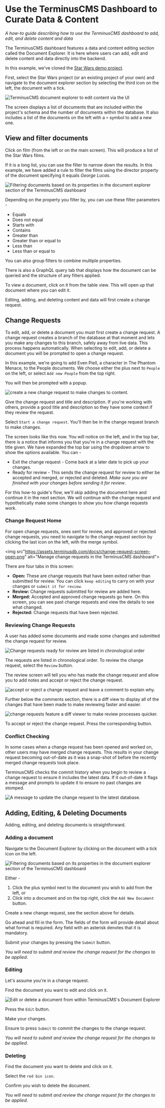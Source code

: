 # Use the TerminusCMS Dashboard to Curate Data & Content

*A how-to guide describing how to use the TerminusCMS dashboard to add, edit, and delete content and data*

The TerminusCMS dashboard features a data and content editing section called the Document Explorer. It is here where users can add, edit and delete content and data directly into the backend.

In this example, we've cloned the [Star Wars demo project](../../how-to/use-distributed-features/clone-a-demo.md). 

First, select the Star Wars project (or an existing project of your own) and navigate to the document explorer section by selecting the third icon on the left, the document with a tick.

<img src="https://assets.terminusdb.com/docs/document-explorer-home.png" alt="TerminusCMS document explorer to edit content via the UI">

The screen displays a list of documents that are included within the project's schema and the number of documents within the database. It also includes a list of the documents on the left with a `+` symbol to add a new one.

## View and filter documents

Click on film (from the left or on the main screen). This will produce a list of the Star Wars films. 

If it is a long list, you can use the filter to narrow down the results. In this example, we have added a rule to filter the films using the director property of the document specifying it equals *George Lucas*.

<img src="https://assets.terminusdb.com/docs/document-explorer-filter-view.png" alt="Filtering documents based on its properties in the document explorer section of the TerminusCMS dashboard">

Depending on the property you filter by, you can use these filter parameters -

- Equals
- Does not equal
- Starts with
- Contains
- Greater than
- Greater than or equal to
- Less than
- Less than or equal to

You can also group filters to combine multiple properties.

There is also a GraphQL query tab that displays how the document can be queried and the structure of any filters applied.

To view a document, click on it from the table view. This will open up that document where you can edit it. 

Editing, adding, and deleting content and data will first create a change request.

## Change Requests
To edit, add, or delete a document you must first create a change request. A change request creates a branch of the database at that moment and lets you make any changes to this branch, safely away from live data. This process happens automatically. When selecting to edit, add, or delete a document you will be prompted to open a change request.

In this example, we're going to add Even Piell, a character in The Phantom Menace, to the People documents. We choose either the plus next to `People` on the left, or select `Add new People` from the top right.

You will then be prompted with a popup.

<img src="https://assets.terminusdb.com/docs/create-a-new-change-request.png" alt="create a new change request to make changes to content.">

Give the change request and title and description. If you're working with others, provide a good title and description so they have some context if they review the request.

Select `Start a change request`. You'll then be in the change request branch to make changes.

The screen looks like this now. You will notice on the left, and in the top bar, there is a notice that informs you that you're in a change request with the title given. We have expanded the top bar using the dropdown arrow to show the options available. You can -

- Exit the change request - Come back at a later date to pick up your changes.
- Ready for review - This sends the change request for review to either be accepted and merged, or rejected and deleted. *Make sure you are finished with your changes before sending it for review*. 

For this how-to guide's flow, we'll skip adding the document here and continue it in the next section. We will continue with the change request and hypothetically make some changes to show you how change requests work.

### Change Request Home

For open change requests, ones sent for review, and approved or rejected change requests, you need to navigate to the change request section by clicking the last icon on the left, with the merge symbol.

<img src"https://assets.terminusdb.com/docs/change-request-screen-open.png" alt="Manage change requests in the TerminusCMS dashboard">

There are four tabs in this screen:

- **Open:** These are change requests that have been exited rather than submitted for review. You can click `keep editing` to carry on with your changes or `submit it for review`.
- **Review:** Change requests submitted for review are added here.
- **Merged:** Accepted and approved change requests go here. On this screen, you can see past change requests and view the details to see what changed.
- **Rejected:** Change requests that have been rejected.

### Reviewing Change Requests

A user has added some documents and made some changes and submitted the change request for review.

<img src="https://assets.terminusdb.com/docs/change-request-waiting-for-review.png" alt="Change requests ready for review are listed in chronological order">

The requests are listed in chronological order. To review the change request, select the `Review` button.

The review screen will tell you who has made the change request and allow you to add notes and accept or reject the change request.

<img src="https://assets.terminusdb.com/docs/change-request-review-comment.png" alt="accept or reject a change request and leave a comment to explain why.">

Further below the comments section, there is a diff view to display all of the changes that have been made to make reviewing faster and easier.

<img src="https://assets.terminusdb.com/docs/change-request-review-diff.png" alt="change requests feature a diff viewer to make review processes quicker.">

To accept or reject the change request. Press the corresponding button.

### Conflict Checking

In some cases when a change request has been opened and worked on, other users may have merged change requests. This results in your change request becoming out-of-date as it was a snap-shot of before the recently merged change requests took place.

TerminusCMS checks the commit history when you begin to review a change request to ensure it includes the latest data. If it out-of-date it flags a message and prompts to update it to ensure no past changes are stomped.

<img src="https://assets.terminusdb.com/docs/change-request-out-of-date-message.png" alt="A message to update the change request to the latest database.">

## Adding, Editing, & Deleting Documents

Adding, editing, and deleting documents is straightforward.

### Adding a document

Navigate to the Document Explorer by clicking on the document with a tick icon on the left.

<img src="https://assets.terminusdb.com/docs/document-explorer-filter-view.png" alt="Filtering documents based on its properties in the document explorer section of the TerminusCMS dashboard">

Either - 

1. Click the plus symbol next to the document you wish to add from the left, or
2. Click into a document and on the top right, click the `Add New Document` button.

Create a new change request, see the section above for details.

Go ahead and fill in the form. The fields of the form will provide detail about what format is required. Any field with an asterisk denotes that it is mandatory.

Submit your changes by pressing the `Submit` button.

*You will need to submit and review the change request for the changes to be applied*.

### Editing

Let's assume you're in a change request.

Find the document you want to edit and click on it.

<img src="https://assets.terminusdb.com/docs/document-explorer-edit-or-delete.png" alt="Edit or delete a document from within TerminusCMS's Document Explorer">

Press the `Edit` button.

Make your changes.

Ensure to press `Submit` to commit the changes to the change request.

*You will need to submit and review the change request for the changes to be applied*.

### Deleting

Find the document you want to delete and click on it.

Select the `red bin icon`.

Confirm you wish to delete the document.

*You will need to submit and review the change request for the changes to be applied*.
